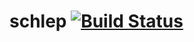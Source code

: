 # schlep [![Build Status](https://secure.travis-ci.org/Movitas/schlep-ruby.png)](https://secure.travis-ci.org/Movitas/schlep-ruby)
